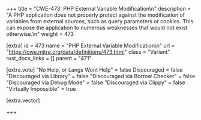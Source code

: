+++
title = "CWE-473: PHP External Variable Modification\n"
description = "A PHP application does not properly protect against the modification of variables from external sources, such as query parameters or cookies. This can expose the application to numerous weaknesses that would not exist otherwise.\n"
weight = 473

[extra]
id = 473
name = "PHP External Variable Modification\n"
url = "https://cwe.mitre.org/data/definitions/473.html"
class = "Variant"
rust_docs_links = []
parent = "471"

[extra.vote]
"No Help, or Langs Wont Help" = false
Discouraged = false
"Discouraged via Library" = false
"Discouraged via Borrow Checker" = false
"Discouraged via Debug Mode" = false
"Discouraged via Clippy" = false
"Virtually Impossible" = true

[extra.vector]

+++